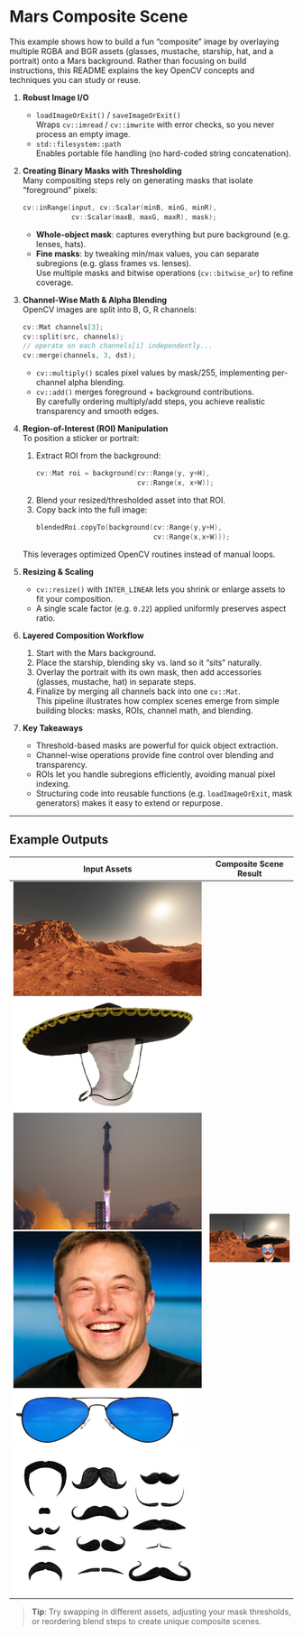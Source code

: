 # Mars Composite Scene

This example shows how to build a fun “composite” image by overlaying multiple RGBA and BGR assets (glasses, mustache, starship, hat, and a portrait) onto a Mars background. Rather than focusing on build instructions, this README explains the key OpenCV concepts and techniques you can study or reuse.

1. **Robust Image I/O**  
   - `loadImageOrExit()` / `saveImageOrExit()`  
     Wraps `cv::imread` / `cv::imwrite` with error checks, so you never process an empty image.  
   - `std::filesystem::path`  
     Enables portable file handling (no hard-coded string concatenation).

2. **Creating Binary Masks with Thresholding**  
   Many compositing steps rely on generating masks that isolate “foreground” pixels:  
   ```cpp
   cv::inRange(input, cv::Scalar(minB, minG, minR),
               cv::Scalar(maxB, maxG, maxR), mask);
   ```  
   - **Whole-object mask**: captures everything but pure background (e.g. lenses, hats).  
   - **Fine masks**: by tweaking min/max values, you can separate subregions (e.g. glass frames vs. lenses).  
   Use multiple masks and bitwise operations (`cv::bitwise_or`) to refine coverage.

3. **Channel-Wise Math & Alpha Blending**  
   OpenCV images are split into B, G, R channels:  
   ```cpp
   cv::Mat channels[3];
   cv::split(src, channels);
   // operate on each channels[i] independently...
   cv::merge(channels, 3, dst);
   ```  
   - `cv::multiply()` scales pixel values by mask/255, implementing per-channel alpha blending.  
   - `cv::add()` merges foreground + background contributions.  
   By carefully ordering multiply/add steps, you achieve realistic transparency and smooth edges.

4. **Region-of-Interest (ROI) Manipulation**  
   To position a sticker or portrait:  
   1. Extract ROI from the background:  
      ```cpp
      cv::Mat roi = background(cv::Range(y, y+H),
                               cv::Range(x, x+W));
      ```  
   2. Blend your resized/thresholded asset into that ROI.  
   3. Copy back into the full image:  
      ```cpp
      blendedRoi.copyTo(background(cv::Range(y,y+H),
                                   cv::Range(x,x+W)));
      ```  
   This leverages optimized OpenCV routines instead of manual loops.

5. **Resizing & Scaling**  
   - `cv::resize()` with `INTER_LINEAR` lets you shrink or enlarge assets to fit your composition.  
   - A single scale factor (e.g. `0.22`) applied uniformly preserves aspect ratio.

6. **Layered Composition Workflow**  
   1. Start with the Mars background.  
   2. Place the starship, blending sky vs. land so it “sits” naturally.  
   3. Overlay the portrait with its own mask, then add accessories (glasses, mustache, hat) in separate steps.  
   4. Finalize by merging all channels back into one `cv::Mat`.  
   This pipeline illustrates how complex scenes emerge from simple building blocks: masks, ROIs, channel math, and blending.

7. **Key Takeaways**  
   - Threshold-based masks are powerful for quick object extraction.  
   - Channel-wise operations provide fine control over blending and transparency.  
   - ROIs let you handle subregions efficiently, avoiding manual pixel indexing.  
   - Structuring code into reusable functions (e.g. `loadImageOrExit`, mask generators) makes it easy to extend or repurpose.

---

## Example Outputs

| Input Assets                                                                                                  | Composite Scene Result           |
| ------------------------------------------------------------------------------------------------------------- | -------------------------------- |
| ![Mars Background](data/mars.webp) ![Hat](data/hat.webp) ![Starship](data/starship.jpg) ![Portrait](data/musk.jpg) ![Glasses](data/sunglassRGB.png) ![Mustache](data/musktache.jpg) | ![Final Composite](data/result.png) |

> **Tip**: Try swapping in different assets, adjusting your mask thresholds, or reordering blend steps to create unique composite scenes.
